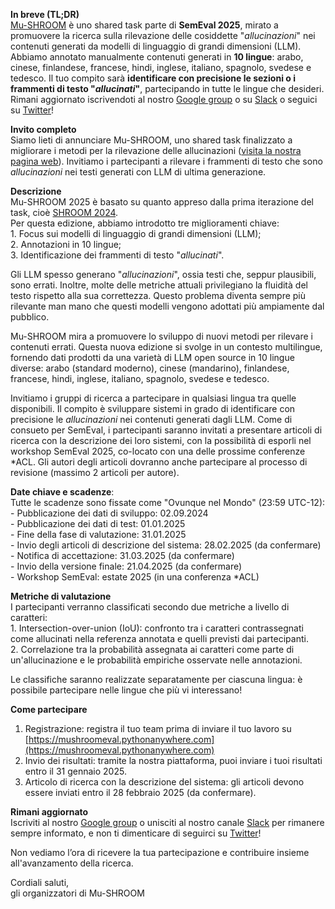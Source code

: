 **In breve (TL;DR)**  
[Mu-SHROOM](https://helsinki-nlp.github.io/shroom/) è uno shared task parte di **SemEval 2025**, mirato a promuovere la ricerca sulla rilevazione delle cosiddette "*allucinazioni*" nei contenuti generati da modelli di linguaggio di grandi dimensioni (LLM).  
Abbiamo annotato manualmente contenuti generati in **10 lingue**: arabo, cinese, finlandese, francese, hindi, inglese, italiano, spagnolo, svedese e tedesco. Il tuo compito sarà **identificare con precisione le sezioni o i frammenti di testo "*allucinati*"**, partecipando in tutte le lingue che desideri. Rimani aggiornato iscrivendoti al nostro [Google group](https://groups.google.com/g/semeval-2025-task-3-mu-shroom) o su [Slack](https://join.slack.com/t/shroom-shared-task/shared_invite/zt-2mmn4i8h2-HvRBdK5f4550YHydj5lpnA) o seguici su [Twitter](https://x.com/mushroomtask)\!

**Invito completo**  
Siamo lieti di annunciare Mu-SHROOM, uno shared task finalizzato a migliorare i metodi per la rilevazione delle allucinazioni ([visita la nostra pagina web](https://helsinki-nlp.github.io/shroom/)). Invitiamo i partecipanti a rilevare i frammenti di testo che sono *allucinazioni* nei testi generati con LLM di ultima generazione.

**Descrizione**  
Mu-SHROOM 2025 è basato su quanto appreso dalla prima iterazione del task, cioè [SHROOM 2024](https://helsinki-nlp.github.io/shroom/2024).   
Per questa edizione, abbiamo introdotto tre miglioramenti chiave:    
1\. Focus sui modelli di linguaggio di grandi dimensioni (LLM);    
2\. Annotazioni in 10 lingue;    
3\. Identificazione dei frammenti di testo "*allucinati*".

Gli LLM spesso generano "*allucinazioni*", ossia testi che, seppur plausibili, sono errati. Inoltre, molte delle metriche attuali privilegiano la fluidità del testo rispetto alla sua correttezza. Questo problema diventa sempre più rilevante man mano che questi modelli vengono adottati più ampiamente dal pubblico.

Mu-SHROOM mira a promuovere lo sviluppo di nuovi metodi per rilevare i contenuti errati. Questa nuova edizione si svolge in un contesto multilingue, fornendo dati prodotti da una varietà di LLM open source in 10 lingue diverse: arabo (standard moderno), cinese (mandarino), finlandese, francese, hindi, inglese, italiano, spagnolo, svedese e tedesco.

Invitiamo i gruppi di ricerca a partecipare in qualsiasi lingua tra quelle disponibili. Il compito è sviluppare sistemi in grado di identificare con precisione le *allucinazioni* nei contenuti generati dagli LLM. Come di consueto per SemEval, i partecipanti saranno invitati a presentare articoli di ricerca con la descrizione dei loro sistemi, con la possibilità di esporli nel workshop SemEval 2025, co-locato con una delle prossime conferenze \*ACL. Gli autori degli articoli dovranno anche partecipare al processo di revisione (massimo 2 articoli per autore).

**Date chiave e scadenze**:  
Tutte le scadenze sono fissate come "Ovunque nel Mondo" (23:59 UTC-12):    
\- Pubblicazione dei dati di sviluppo: 02.09.2024    
\- Pubblicazione dei dati di test: 01.01.2025    
\- Fine della fase di valutazione: 31.01.2025    
\- Invio degli articoli di descrizione del sistema: 28.02.2025 (da confermare)    
\- Notifica di accettazione: 31.03.2025 (da confermare)    
\- Invio della versione finale: 21.04.2025 (da confermare)    
\- Workshop SemEval: estate 2025 (in una conferenza \*ACL)

**Metriche di valutazione**  
I partecipanti verranno classificati secondo due metriche a livello di caratteri:    
1\. Intersection-over-union (IoU): confronto tra i caratteri contrassegnati come allucinati nella referenza annotata e quelli previsti dai partecipanti.    
2\. Correlazione tra la probabilità assegnata ai caratteri come parte di un'allucinazione e le probabilità empiriche osservate nelle annotazioni.

Le classifiche saranno realizzate separatamente per ciascuna lingua: è possibile partecipare nelle lingue che più vi interessano\!

**Come partecipare**

1. Registrazione: registra il tuo team prima di inviare il tuo lavoro su [https://mushroomeval.pythonanywhere.com](https://mushroomeval.pythonanywhere.com)  
2. Invio dei risultati: tramite la nostra piattaforma, puoi inviare i tuoi risultati entro il 31 gennaio 2025\.  
3. Articolo di ricerca con la descrizione del sistema: gli articoli devono essere inviati entro il 28 febbraio 2025 (da confermare).

**Rimani aggiornato**  
Iscriviti al nostro [Google group](https://groups.google.com/g/semeval-2025-task-3-mu-shroom) o unisciti al nostro canale [Slack](https://join.slack.com/t/shroom-shared-task/shared_invite/zt-2mmn4i8h2-HvRBdK5f4550YHydj5lpnA) per rimanere sempre informato, e non ti dimenticare di seguirci su [Twitter](https://x.com/mushroomtask)\! 

Non vediamo l’ora di ricevere la tua partecipazione e contribuire insieme all'avanzamento della ricerca.

Cordiali saluti,  
gli organizzatori di Mu-SHROOM

